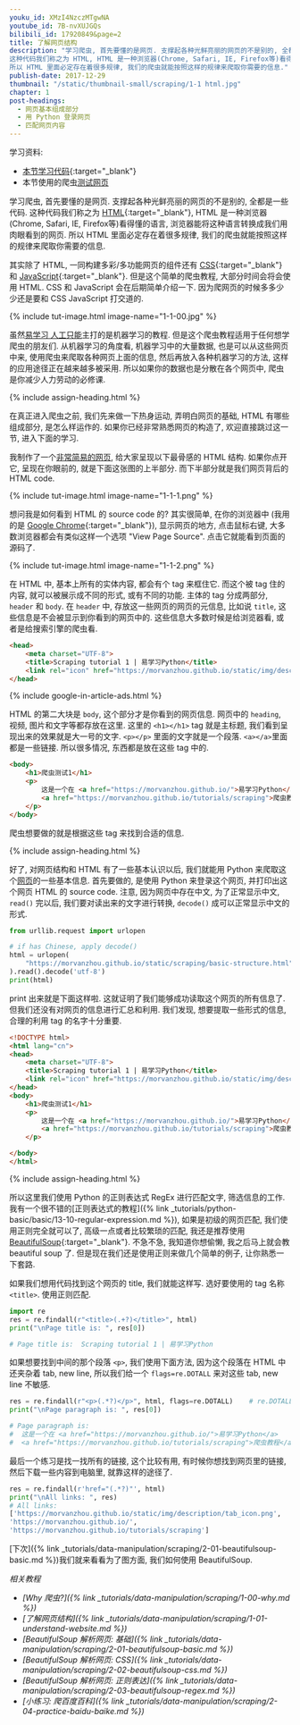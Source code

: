 ```yaml
---
youku_id: XMzI4NzczMTgwNA
youtube_id: 7B-nvXUJGQs
bilibili_id: 17920849&page=2
title: 了解网页结构
description: "学习爬虫, 首先要懂的是网页. 支撑起各种光鲜亮丽的网页的不是别的, 全都是一些代码.
这种代码我们称之为 HTML, HTML 是一种浏览器(Chrome, Safari, IE, Firefox等)看得懂的语言, 浏览器能将这种语言转换成我们用肉眼看到的网页.
所以 HTML 里面必定存在着很多规律, 我们的爬虫就能按照这样的规律来爬取你需要的信息."
publish-date: 2017-12-29
thumbnail: "/static/thumbnail-small/scraping/1-1 html.jpg"
chapter: 1
post-headings:
  - 网页基本组成部分
  - 用 Python 登录网页
  - 匹配网页内容
---
```


学习资料:
  * [本节学习代码](https://github.com/MorvanZhou/easy-scraping-tutorial/blob/master/notebook/1-1-urllib.ipynb){:target="_blank"}
  * 本节使用的爬虫[测试网页](/static/scraping/basic-structure.html)


学习爬虫, 首先要懂的是网页. 支撑起各种光鲜亮丽的网页的不是别的, 全都是一些代码.
这种代码我们称之为 [HTML](https://baike.baidu.com/item/HTML/97049?fr=aladdin){:target="_blank"},
HTML 是一种浏览器(Chrome, Safari, IE, Firefox等)看得懂的语言, 浏览器能将这种语言转换成我们用肉眼看到的网页.
所以 HTML 里面必定存在着很多规律, 我们的爬虫就能按照这样的规律来爬取你需要的信息.

其实除了 HTML, 一同构建多彩/多功能网页的组件还有 [CSS](https://baike.baidu.com/item/CSS/5457){:target="_blank"} 和
[JavaScript](https://baike.baidu.com/item/javascript){:target="_blank"}. 但是这个简单的爬虫教程, 大部分时间会将会使用 HTML.
CSS 和 JavaScript 会在后期简单介绍一下. 因为爬网页的时候多多少少还是要和 CSS JavaScript 打交道的.

{% include tut-image.html image-name="1-1-00.jpg" %}

虽然[易学习 人工只能](/)主打的是机器学习的教程. 但是这个爬虫教程适用于任何想学爬虫的朋友们.
从机器学习的角度看, 机器学习中的大量数据, 也是可以从这些网页中来, 使用爬虫来爬取各种网页上面的信息, 然后再放入各种机器学习的方法,
这样的应用途径正在越来越多被采用. 所以如果你的数据也是分散在各个网页中, 爬虫是你减少人力劳动的必修课.






{% include assign-heading.html %}

在真正进入爬虫之前, 我们先来做一下热身运动, 弄明白网页的基础, HTML 有哪些组成部分,
是怎么样运作的. 如果你已经非常熟悉网页的构造了, 欢迎直接跳过这一节, 进入下面的学习.

我制作了一个[非常简易的网页](/static/scraping/basic-structure.html), 给大家呈现以下最骨感的 HTML 结构.
如果你点开它, 呈现在你眼前的, 就是下面这张图的上半部分. 而下半部分就是我们网页背后的 HTML code.


{% include tut-image.html image-name="1-1-1.png" %}

想问我是如何看到 HTML 的 source code 的? 其实很简单, 在你的浏览器中 (我用的是 [Google Chrome](https://www.google.com.au/chrome/browser/desktop/){:target="_blank"}),
显示网页的地方, 点击鼠标右键,
大多数浏览器都会有类似这样一个选项 "View Page Source". 点击它就能看到页面的源码了.

{% include tut-image.html image-name="1-1-2.png" %}

在 HTML 中, 基本上所有的实体内容, 都会有个 tag 来框住它. 而这个被 tag 住的内容, 就可以被展示成不同的形式, 或有不同的功能.
主体的 tag 分成两部分, `header` 和 `body`. 在 `header` 中, 存放这一些网页的网页的元信息, 比如说 `title`, 这些信息是不会被显示到你看到的网页中的.
这些信息大多数时候是给浏览器看, 或者是给搜索引擎的爬虫看.

```html
<head>
	<meta charset="UTF-8">
	<title>Scraping tutorial 1 | 易学习Python</title>
	<link rel="icon" href="https://morvanzhou.github.io/static/img/description/tab_icon.png">
</head>
```


{% include google-in-article-ads.html %}


HTML 的第二大块是 `body`, 这个部分才是你看到的网页信息. 网页中的 `heading`, 视频, 图片和文字等都存放在这里.
这里的 `<h1></h1>` tag 就是主标题, 我们看到呈现出来的效果就是大一号的文字. `<p></p>` 里面的文字就是一个段落.
`<a></a>`里面都是一些链接. 所以很多情况, 东西都是放在这些 tag 中的.

```html
<body>
    <h1>爬虫测试1</h1>
    <p>
        这是一个在 <a href="https://morvanzhou.github.io/">易学习Python</a>
        <a href="https://morvanzhou.github.io/tutorials/scraping">爬虫教程</a> 中的简单测试.
    </p>
</body>
```

爬虫想要做的就是根据这些 tag 来找到合适的信息.








{% include assign-heading.html %}

好了, 对网页结构和 HTML 有了一些基本认识以后, 我们就能用 Python 来爬取这个[网页](/static/scraping/basic-structure.html)的一些基本信息.
首先要做的, 是使用 Python 来登录这个网页, 并打印出这个网页 HTML 的 source code.
注意, 因为网页中存在中文, 为了正常显示中文, `read()` 完以后, 我们要对读出来的文字进行转换, `decode()` 成可以正常显示中文的形式.

```python
from urllib.request import urlopen

# if has Chinese, apply decode()
html = urlopen(
    "https://morvanzhou.github.io/static/scraping/basic-structure.html"
).read().decode('utf-8')
print(html)
```

print 出来就是下面这样啦. 这就证明了我们能够成功读取这个网页的所有信息了. 但我们还没有对网页的信息进行汇总和利用.
我们发现, 想要提取一些形式的信息, 合理的利用 tag 的名字十分重要.

```html
<!DOCTYPE html>
<html lang="cn">
<head>
	<meta charset="UTF-8">
	<title>Scraping tutorial 1 | 易学习Python</title>
	<link rel="icon" href="https://morvanzhou.github.io/static/img/description/tab_icon.png">
</head>
<body>
	<h1>爬虫测试1</h1>
	<p>
		这是一个在 <a href="https://morvanzhou.github.io/">易学习Python</a>
		<a href="https://morvanzhou.github.io/tutorials/scraping">爬虫教程</a> 中的简单测试.
	</p>

</body>
</html>
```



{% include assign-heading.html %}


所以这里我们使用 Python 的正则表达式 RegEx 进行匹配文字, 筛选信息的工作. 我有一个很不错的[正则表达式的教程]({% link _tutorials/python-basic/basic/13-10-regular-expression.md %}),
如果是初级的网页匹配, 我们使用正则完全就可以了, 高级一点或者比较繁琐的匹配, 我还是推荐使用 [BeautifulSoup](https://www.crummy.com/software/BeautifulSoup/bs4/doc/){:target="_blank"}.
不急不急, 我知道你想偷懒, 我之后马上就会教 beautiful soup 了. 但是现在我们还是使用正则来做几个简单的例子, 让你熟悉一下套路.

如果我们想用代码找到这个网页的 title, 我们就能这样写. 选好要使用的 tag 名称 `<title>`. 使用正则匹配.

```python
import re
res = re.findall(r"<title>(.+?)</title>", html)
print("\nPage title is: ", res[0])

# Page title is:  Scraping tutorial 1 | 易学习Python
```

如果想要找到中间的那个段落 `<p>`, 我们使用下面方法, 因为这个段落在 HTML 中还夹杂着 tab, new line, 所以我们给一个
`flags=re.DOTALL` 来对这些 tab, new line 不敏感.

```python
res = re.findall(r"<p>(.*?)</p>", html, flags=re.DOTALL)    # re.DOTALL if multi line
print("\nPage paragraph is: ", res[0])

# Page paragraph is:
#  这是一个在 <a href="https://morvanzhou.github.io/">易学习Python</a>
#  <a href="https://morvanzhou.github.io/tutorials/scraping">爬虫教程</a> 中的简单测试.
```

最后一个练习是找一找所有的链接, 这个比较有用, 有时候你想找到网页里的链接, 然后下载一些内容到电脑里, 就靠这样的途径了.

```python
res = re.findall(r'href="(.*?)"', html)
print("\nAll links: ", res)
# All links:
['https://morvanzhou.github.io/static/img/description/tab_icon.png',
'https://morvanzhou.github.io/',
'https://morvanzhou.github.io/tutorials/scraping']
```


[下次]({% link _tutorials/data-manipulation/scraping/2-01-beautifulsoup-basic.md %})我们就来看看为了图方面, 我们如何使用 BeautifulSoup.



*相关教程*

* *[Why 爬虫?]({% link _tutorials/data-manipulation/scraping/1-00-why.md %})*
* *[了解网页结构]({% link _tutorials/data-manipulation/scraping/1-01-understand-website.md %})*
* *[BeautifulSoup 解析网页: 基础]({% link _tutorials/data-manipulation/scraping/2-01-beautifulsoup-basic.md %})*
* *[BeautifulSoup 解析网页: CSS]({% link _tutorials/data-manipulation/scraping/2-02-beautifulsoup-css.md %})*
* *[BeautifulSoup 解析网页: 正则表达]({% link _tutorials/data-manipulation/scraping/2-03-beautifulsoup-regex.md %})*
* *[小练习: 爬百度百科]({% link _tutorials/data-manipulation/scraping/2-04-practice-baidu-baike.md %})*